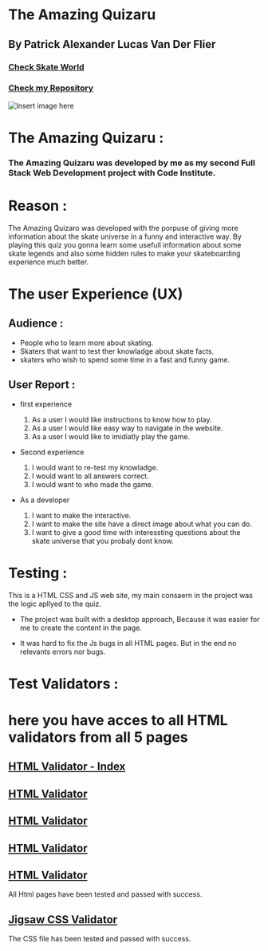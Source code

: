 # The Amazing Quizaru

## By Patrick Alexander Lucas Van Der Flier

### [Check Skate World](https://vanderpatrick.github.io/The-Amazing-Quizaru/)
### [Check my Repository](https://github.com/vanderpatrick/The-Amazing-Quizaru/)

![Insert image here]()

# The Amazing Quizaru :

### The Amazing Quizaru was developed by me as my second Full Stack Web Development project with Code Institute.

# Reason :
The Amazing Quizaro was developed with the porpuse of giving more information about the skate universe in a funny and interactive way. By playing this quiz you gonna learn some usefull information about some skate legends and also some hidden rules to make your skateboarding experience much better.

# The user Experience (UX)

##  Audience : 

- People who to learn more about skating.
- Skaters that want to test ther knowladge about skate facts.
- skaters who wish to spend some time in a fast and funny game.

## User Report : 

- first experience

    1. As a user I would like instructions to know how to play.
    2. As a user I would like easy way to navigate in the website.
    3. As a user I would like to imidiatly play the game.

- Second experience

    1. I would want to re-test my knowladge.
    2. I would want to all answers correct.
    3. I would want to who made the game.

- As a developer    
    
    1. I want to make the interactive.
    2. I want to make the site have a direct image about what you can do. 
    3. I want to give a good time with interessting questions about the skate universe that you probaly dont know.

# Testing :

This is a HTML CSS and JS web site, my main consaern in the project was the logic apllyed to the quiz.

 - The project was built with a desktop approach, Because it was easier for me to create the content in the page.

 - It was hard to fix the Js bugs in all HTML pages. But in the end no relevants errors nor bugs.

 # Test Validators :
# here you have acces to all HTML validators from all 5 pages
 
 ## [HTML Validator - Index](https://validator.w3.org/nu/?doc=https%3A%2F%2Fvanderpatrick.github.io%2FThe-Amazing-Quizaru%2Findex.html)
 ## [HTML Validator]()
 ## [HTML Validator]()
 ## [HTML Validator]()
 ## [HTML Validator]()

All Html pages have been tested and passed with success.

 ## [Jigsaw CSS Validator]()

The CSS file has been tested and passed with success.